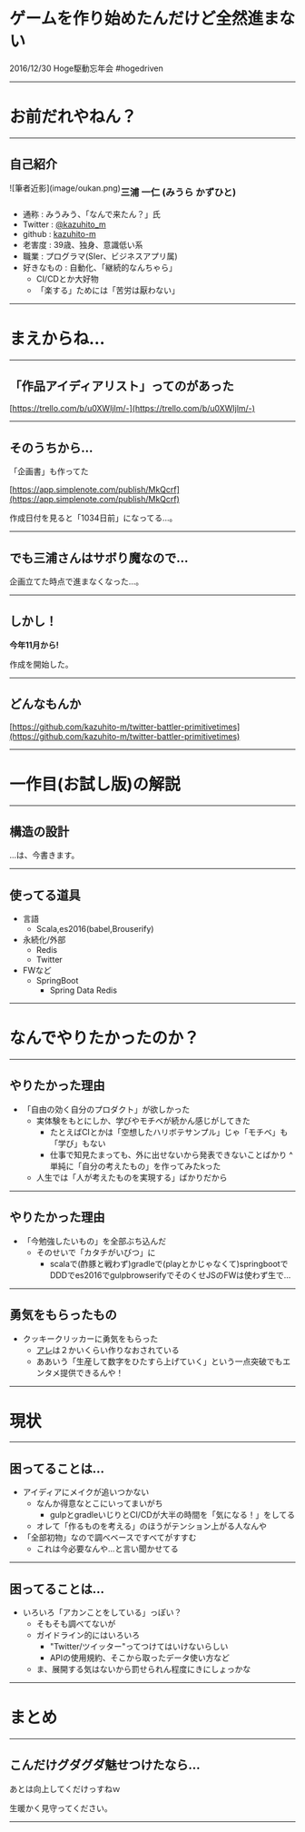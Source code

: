 # ゲームを作り始めたんだけど全然進まない

2016/12/30 Hoge駆動忘年会 #hogedriven

----

# お前だれやねん？

---

## 自己紹介

<style type="text/css">
div.picleft {
   float: left;
}
</style>
<div class="picleft">
![筆者近影](image/oukan.png)
</div>

### 三浦 一仁 (みうら かずひと)

+ 通称 : みうみう、「なんで来たん？」氏
+ Twitter : [@kazuhito_m](https://twitter.com/kazuhito_m)
+ github : [kazuhito-m](https://github.com/kazuhito-m)
+ 老害度 : 39歳、独身、意識低い系
+ 職業 : プログラマ(SIer、ビジネスアプリ属)
+ 好きなもの : 自動化、「継続的なんちゃら」
  + CI/CDとか大好物
  + 「楽する」ためには「苦労は厭わない」
----

# まえからね…

---

## 「作品アイディアリスト」ってのがあった

[https://trello.com/b/u0XWIjlm/-](https://trello.com/b/u0XWIjlm/-)

---

## そのうちから…

「企画書」も作ってた

[https://app.simplenote.com/publish/MkQcrf](https://app.simplenote.com/publish/MkQcrf)

作成日付を見ると「1034日前」になってる…。


---

## でも三浦さんはサボり魔なので…

企画立てた時点で進まなくなった…。

---

## しかし！

__今年11月から!__

作成を開始した。

---

## どんなもんか


[https://github.com/kazuhito-m/twitter-battler-primitivetimes](https://github.com/kazuhito-m/twitter-battler-primitivetimes)

----

# 一作目(お試し版)の解説

---

## 構造の設計

…は、今書きます。


---

## 使ってる道具

- 言語
  - Scala,es2016(babel,Brouserify)
- 永続化/外部
  - Redis
  - Twitter
- FWなど
  - SpringBoot
    - Spring Data Redis

----

# なんでやりたかったのか？

---

## やりたかった理由

- 「自由の効く自分のプロダクト」が欲しかった
  - 実体験をもとにしか、学びやモチベが続かん感じがしてきた
    - たとえばCIとかは「空想したハリボテサンプル」じゃ「モチベ」も「学び」もない
    - 仕事で知見たまっても、外に出せないから発表できないことばかり
^ 単純に「自分の考えたもの」を作ってみたkった
  - 人生では「人が考えたものを実現する」ばかりだから

---

## やりたかった理由

- 「今勉強したいもの」を全部ぶち込んだ
  - そのせいで「カタチがいびつ」に
    - scalaで(酢豚と戦わず)gradleで(playとかじゃなくて)springbootでDDDでes2016でgulpbrowserifyでそのくせJSのFWは使わず生で…

---

## 勇気をもらったもの

- クッキークリッカーに勇気をもらった
  - [アレ](https://www55.atwiki.jp/cookieclickerjpn/pages/22.html)は２かいくらい作りなおされている
  - ああいう「生産して数字をひたすら上げていく」という一点突破でもエンタメ提供できるんや！


----

# 現状

---

## 困ってることは…

- アイディアにメイクが追いつかない
  - なんか得意なとこにいってまいがち
    - gulpとgradleいじりとCI/CDが大半の時間を「気になる！」をしてる
  - オレて「作るものを考える」のほうがテンション上がる人なんや
- 「全部初物」なので調べベースですべてがすすむ
  - これは今必要なんや…と言い聞かせてる

---

## 困ってることは…

- いろいろ「アカンことをしている」っぽい？
  - そもそも調べてないが
  - ガイドライン的にはいろいろ
    - "Twitter/ツイッター"ってつけてはいけないらしい
    - APIの使用規約、そこから取ったデータ使い方など
  - ま、展開する気はないから罰せられん程度にきにしょっかな

----

# まとめ

---


## こんだけグダグダ魅せつけたなら…

あとは向上してくだけっすねｗ

生暖かく見守ってください。


---

